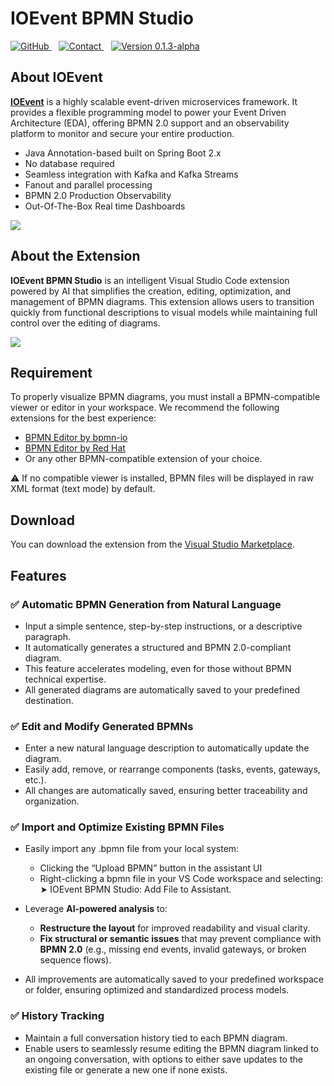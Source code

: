 
# IOEvent BPMN Studio
<p align="left">
  <a href="https://github.com/ioevent-io" title="GitHub" style="outline:none;">
    <img src="https://img.shields.io/badge/GitHub-181717?logo=github&logoColor=white&style=flat" alt="GitHub">
  </a>
  &nbsp;&nbsp;
  <a href="mailto:contact@ioevent.io" title="Contact" style="outline:none;">
    <img src="https://img.shields.io/badge/Contact-D14836?logo=gmail&logoColor=white&style=flat" alt="Contact">
  </a>
  &nbsp;&nbsp;
  <a href="#" style="outline:none;">
    <img src="https://img.shields.io/badge/Version-0.1.3--alpha-007ACC?logo=visual-studio-code&logoColor=white&style=flat" alt="Version 0.1.3-alpha">
  </a>
</p>



## About IOEvent

[**IOEvent**](https://www.ioevent.io/) is a highly scalable event-driven microservices framework. It provides a flexible programming model to power your Event Driven Architecture (EDA), offering BPMN 2.0 support and an observability platform to monitor and secure your entire production.

-  Java Annotation-based built on Spring Boot 2.x 
-  No database required
-  Seamless integration with Kafka and Kafka Streams 
-  Fanout and parallel processing
-  BPMN 2.0 Production Observability
-  Out-Of-The-Box Real time Dashboards


![](https://github.com/ioevent-io/io-ioevent-samples/blob/feat/bpmn-studio/docs/images/architecture.png?raw=true)


## About the Extension

**IOEvent BPMN Studio** is an intelligent Visual Studio Code extension powered by AI that simplifies the creation, editing, optimization, and management of BPMN diagrams. This extension allows users to transition quickly from functional descriptions to visual models while maintaining full control over the editing of diagrams.

![](https://github.com/ioevent-io/io-ioevent-samples/blob/feat/bpmn-studio/docs/images/demo.gif?raw=true)

## Requirement

To properly visualize BPMN diagrams, you must install a BPMN-compatible viewer or editor in your workspace.
We recommend the following extensions for the best experience:

- [BPMN Editor by bpmn-io](https://marketplace.visualstudio.com/items?itemName=bpmn-io.vs-code-bpmn-io)
- [BPMN Editor by Red Hat](https://marketplace.visualstudio.com/items?itemName=redhat.vscode-extension-bpmn-editor)
- Or any other BPMN-compatible extension of your choice.

⚠️ If no compatible viewer is installed, BPMN files will be displayed in raw XML format (text mode) by default.


## Download

You can download the extension from the [Visual Studio Marketplace](https://marketplace.visualstudio.com/items?itemName=IOEvent.ioevent-studio).

## Features

### ✅ Automatic BPMN Generation from Natural Language

- Input a simple sentence, step-by-step instructions, or a descriptive paragraph.  
- It automatically generates a structured and BPMN 2.0-compliant diagram.  
- This feature accelerates modeling, even for those without BPMN technical expertise.  
- All generated diagrams are automatically saved to your predefined destination.

### ✅ Edit and Modify Generated BPMNs

- Enter a new natural language description to automatically update the diagram.  
- Easily add, remove, or rearrange components (tasks, events, gateways, etc.).  
- All changes are automatically saved, ensuring better traceability and organization.

### ✅ Import and Optimize Existing BPMN Files

- Easily import any .bpmn file from your local system:

  - Clicking the “Upload BPMN” button in the assistant UI
  - Right-clicking a bpmn file in your VS Code workspace and selecting:
  ➤ IOEvent BPMN Studio: Add File to Assistant.
- Leverage **AI-powered analysis** to:
  - **Restructure the layout** for improved readability and visual clarity.
  - **Fix structural or semantic issues** that may prevent compliance with **BPMN 2.0** (e.g., missing end events, invalid gateways, or broken sequence flows).
- All improvements are automatically saved to your predefined workspace or folder, ensuring optimized and standardized process models.

### ✅ History Tracking
- Maintain a full conversation history tied to each BPMN diagram.
- Enable users to seamlessly resume editing the BPMN diagram linked to an ongoing conversation, with options to either save updates to the existing file or generate a new one if none exists.

